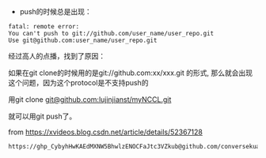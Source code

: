 



- push的时候总是出现：

```
fatal: remote error:
You can't push to git://github.com/user_name/user_repo.git
Use git@github.com:user_name/user_repo.git
```

经过高人的点播，找到了原因：

如果在git clone的时候用的是git://github.com:xx/xxx.git 的形式, 那么就会出现这个问题，因为这个protocol是不支持push的

用git clone [git@github.com:lujinjianst/myNCCL.git](mailto:git@github.com:lujinjianst/myNCCL.git)

就可以用git push了。





from https://xvideos.blog.csdn.net/article/details/52367128



```
https://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@github.com/conversekuang/supplyments.git


```

